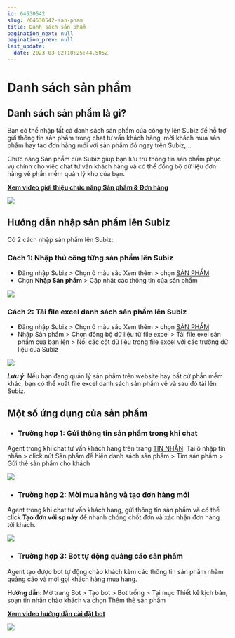 ```yaml
---
id: 64530542
slug: /64530542-san-pham
title: Danh sách sản phẩm
pagination_next: null
pagination_prev: null
last_update:
  date: 2023-03-02T10:25:44.505Z
---
```


# Danh sách sản phẩm 

## Danh sách sản phẩm là gì?




Bạn có thể nhập tất cả danh sách sản phẩm của công ty lên Subiz để hỗ trợ gửi thông tin sản phẩm trong chat tư vấn khách hàng, mời khách mua sản phẩm hay tạo đơn hàng mới với sản phẩm đó ngay trên Subiz,...



Chức năng Sản phẩm của Subiz giúp bạn lưu trữ thông tin sản phẩm phục vụ chính cho việc chat tư vấn khách hàng và có thể đồng bộ dữ liệu đơn hàng về phần mềm quản lý kho của bạn.



**[Xem video giới thiệu chức năng Sản phẩm & Đơn hàng](https://www.youtube.com/watch?v=Wl658KCi_Ps)**




![](https://vcdn.subiz-cdn.com/file/firtbcyhsskjsnxefafu_acpxkgumifuoofoosble)

## Hướng dẫn nhập sản phẩm lên Subiz




Có 2 cách nhập sản phẩm lên Subiz:
### Cách 1: Nhập thủ công từng sản phẩm lên Subiz


- Đăng nhập Subiz > Chọn ô màu sắc Xem thêm > chọn [SẢN PHẨM](https://app.subiz.com.vn/products)
- Chọn **Nhập Sản phẩm** > Cập nhật các thông tin của sản phẩm


![](https://vcdn.subiz-cdn.com/file/firtbdcsdfbsgxynayba_acpxkgumifuoofoosble)

### Cách 2: Tải file excel danh sách sản phẩm lên Subiz


- Đăng nhập Subiz > Chọn ô màu sắc Xem thêm > chọn [SẢN PHẨM](https://app.subiz.com.vn/products)
- Nhập Sản phẩm > Chọn đồng bộ dữ liệu từ file excel > Tải file exel sản phẩm của bạn lên > Nối các cột dữ liệu trong file excel với các trường dữ liệu của Subiz


![](https://vcdn.subiz-cdn.com/file/firtbdcsgclidjzntsks_acpxkgumifuoofoosble)




***Lưu ý***: Nếu bạn đang quản lý sản phẩm trên website hay bất cứ phần mềm khác, bạn có thể xuất file excel danh sách sản phẩm về và sau đó tải lên Subiz.
## Một số ứng dụng của sản phẩm


- ### Trường hợp 1: Gửi thông tin sản phẩm trong khi chat

Agent trong khi chat tư vấn khách hàng trên trang [TIN NHẮN](https://app.subiz.com.vn/convo): Tại ô nhập tin nhắn > click nút Sản phẩm để hiện danh sách sản phẩm > Tìm sản phẩm > Gửi thẻ sản phẩm cho khách


![](https://vcdn.subiz-cdn.com/file/firtbdcshtklstymeuao_acpxkgumifuoofoosble)


- ### Trường hợp 2: Mời mua hàng và tạo đơn hàng mới

Agent trong khi chat tư vấn khách hàng, gửi thông tin sản phẩm và có thể click **Tạo đơn với sp này** để nhanh chóng chốt đơn và xác nhận đơn hàng tới khách.


![](https://vcdn.subiz-cdn.com/file/firtbcyignbzgwolyobf_acpxkgumifuoofoosble)


- ### Trường hợp 3: Bot tự động quảng cáo sản phẩm

Agent tạo được bot tự động chào khách kèm các thông tin sản phẩm nhằm quảng cáo và mời gọi khách hàng mua hàng.

**Hướng dẫn**: Mở trang Bot > Tạo bot > Bot trống > Tại mục Thiết kế kịch bản, soạn tin nhắn chào khách và chọn Thêm thẻ sản phẩm 

**[Xem video hướng dẫn cài đặt bot](https://www.youtube.com/watch?v=IvUPSEgX2_g)**


![](https://vcdn.subiz-cdn.com/file/firtbcyijofxjxhhckcw_acpxkgumifuoofoosble)

























##